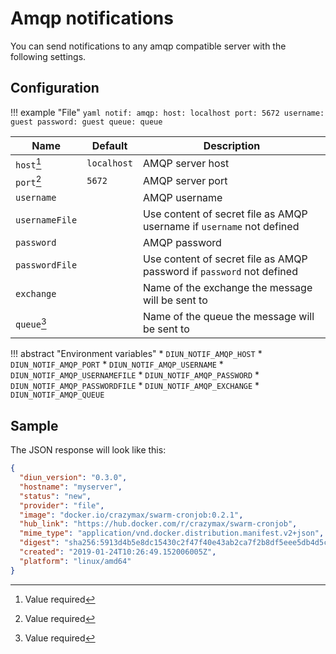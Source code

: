 # Amqp notifications

You can send notifications to any amqp compatible server with the following settings.

## Configuration

!!! example "File"
    ```yaml
    notif:
      amqp:
        host: localhost
        port: 5672
        username: guest
        password: guest
        queue: queue
    ```

| Name               | Default       | Description   |
|--------------------|---------------|---------------|
| `host`[^1]         | `localhost`   | AMQP server host |
| `port`[^1]         | `5672`        | AMQP server port |
| `username`         |               | AMQP username |
| `usernameFile`     |               | Use content of secret file as AMQP username if `username` not defined |
| `password`         |               | AMQP password |
| `passwordFile`     |               | Use content of secret file as AMQP password if `password` not defined |
| `exchange`         |               | Name of the exchange the message will be sent to |
| `queue`[^1]        |               | Name of the queue the message will be sent to |

!!! abstract "Environment variables"
    * `DIUN_NOTIF_AMQP_HOST`
    * `DIUN_NOTIF_AMQP_PORT`
    * `DIUN_NOTIF_AMQP_USERNAME`
    * `DIUN_NOTIF_AMQP_USERNAMEFILE`
    * `DIUN_NOTIF_AMQP_PASSWORD`
    * `DIUN_NOTIF_AMQP_PASSWORDFILE`
    * `DIUN_NOTIF_AMQP_EXCHANGE`
    * `DIUN_NOTIF_AMQP_QUEUE`

## Sample

The JSON response will look like this:

```json
{
  "diun_version": "0.3.0",
  "hostname": "myserver",
  "status": "new",
  "provider": "file",
  "image": "docker.io/crazymax/swarm-cronjob:0.2.1",
  "hub_link": "https://hub.docker.com/r/crazymax/swarm-cronjob",
  "mime_type": "application/vnd.docker.distribution.manifest.v2+json",
  "digest": "sha256:5913d4b5e8dc15430c2f47f40e43ab2ca7f2b8df5eee5db4d5c42311e08dfb79",
  "created": "2019-01-24T10:26:49.152006005Z",
  "platform": "linux/amd64"
}
```

[^1]: Value required
